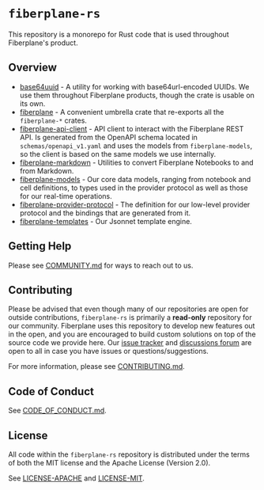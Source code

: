 # `fiberplane-rs`

This repository is a monorepo for Rust code that is used throughout Fiberplane's
product.

## Overview

- [base64uuid](base64uuid/) - A utility for working with base64url-encoded
  UUIDs. We use them throughout Fiberplane products, though the crate is usable
  on its own.
- [fiberplane](fiberplane/) - A convenient umbrella crate that re-exports all
  the `fiberplane-*` crates.
- [fiberplane-api-client](fiberplane-api-client/) - API client to interact with
  the Fiberplane REST API. Is generated from the OpenAPI schema located in
  `schemas/openapi_v1.yaml` and uses the models from `fiberplane-models`, so the
  client is based on the same models we use internally.
- [fiberplane-markdown](fiberplane-markdown/) - Utilities to convert Fiberplane
  Notebooks to and from Markdown.
- [fiberplane-models](fiberplane-models/) - Our core data models, ranging from
  notebook and cell definitions, to types used in the provider protocol as well
  as those for our real-time operations.
- [fiberplane-provider-protocol](fiberplane-provider-protocol/) - The definition
  for our low-level provider protocol and the bindings that are generated from
  it.
- [fiberplane-templates](fiberplane-templates/) - Our Jsonnet template engine.

## Getting Help

Please see [COMMUNITY.md](COMMUNITY.md) for ways to reach out to us.

## Contributing

Please be advised that even though many of our repositories are open for outside
contributions, `fiberplane-rs` is primarily a **read-only** repository for our
community. Fiberplane uses this repository to develop new features out in the
open, and you are encouraged to build custom solutions on top of the source code
we provide here. Our [issue tracker](https://github.com/fiberplane/fiberplane-rs/issues)
and [discussions forum](https://github.com/fiberplane/fiberplane-rs/discussions)
are open to all in case you have issues or questions/suggestions.

For more information, please see [CONTRIBUTING.md](CONTRIBUTING.md).

## Code of Conduct

See [CODE_OF_CONDUCT.md](CODE_OF_CONDUCT.md).

## License

All code within the `fiberplane-rs` repository is distributed under the terms of
both the MIT license and the Apache License (Version 2.0).

See [LICENSE-APACHE](LICENSE-APACHE) and [LICENSE-MIT](LICENSE-MIT).
